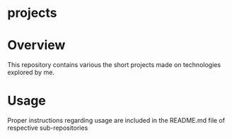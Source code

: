 # projects

# Overview
<p>This repository contains various the short projects made on technologies explored by me.</p>

# Usage
<p>Proper instructions regarding usage are included in the README.md file of respective sub-repositories</p>